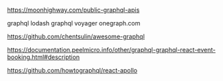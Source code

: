 https://moonhighway.com/public-graphql-apis

graphql lodash
graphql voyager
onegraph.com

https://github.com/chentsulin/awesome-graphql

https://documentation.peelmicro.info/other/graphql-graphql-react-event-booking.html#description

https://github.com/howtographql/react-apollo
